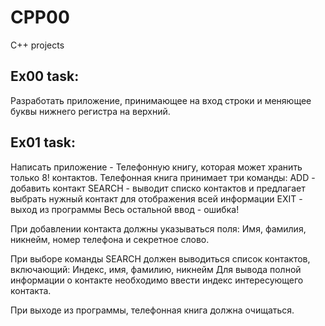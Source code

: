 # CPP00
C++ projects

## Ex00 task:

Разработать приложение, принимающее на вход строки и меняющее буквы нижнего регистра на верхний.

## Ex01 task:

Написать приложение - Телефонную книгу, которая может хранить только 8! контактов.
Телефонная книга принимает три команды:
ADD - добавить контакт
SEARCH - выводит списко контактов и предлагает выбрать нужный контакт для отображения всей информации
EXIT - выход из программы
Весь остальной ввод - ошибка!

При добавлении контакта должны указываться поля:
Имя, фамилия, никнейм, номер телефона и секретное слово.

При выборе команды SEARCH должен выводиться список контактов, включающий:
Индекс, имя, фамилию, никнейм
Для вывода полной информации о контакте необходимо ввести индекс интересующего контакта.

При выходе из программы, телефонная книга должна очищаться.
